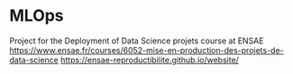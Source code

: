 # MLOps
Project for the Deployment of Data Science projets course at ENSAE
https://www.ensae.fr/courses/6052-mise-en-production-des-projets-de-data-science
https://ensae-reproductibilite.github.io/website/